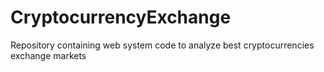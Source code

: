 # CryptocurrencyExchange
Repository containing web system code to analyze best cryptocurrencies exchange markets
